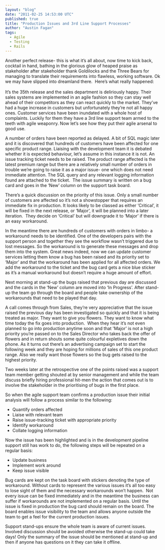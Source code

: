 ```yaml
---
layout: "blog"
date: "2011-02-25 14:53:00 UTC"
published: true
title: "Production Issues and 3rd Line Support Processes"
author: "Austin Fagan"
tags:
  - Agile
  - Testing
  - Rails
---
```


<p>Another perfect release- this is what it&rsquo;s all about, now time to kick back, cocktail in hand, bathing in the glorious glow of heaped praise as stakeholder after stakeholder thank Goldilocks and the Three Bears for managing to translate their requirements into flawless, working software. Ok we may have slipped into dreamland there. &nbsp;Here&rsquo;s what really happened:<br />
<br />
It&rsquo;s the 35th release and the sales department is deliriously happy. Their sales systems are implemented in an agile fashion so they can stay well ahead of their competitors as they can react quickly to the market. They&rsquo;ve had a huge increase in customers but unfortunately they&rsquo;re not all happy ones. Customer services have been inundated with a whole host of complaints. Luckily for them they have a 3rd line support team armed to the teeth with agile weaponry. Now let&rsquo;s see how they put their agile arsenal to good use.</p>
<p>A number of orders have been reported as delayed. A bit of SQL magic later and it is discovered that hundreds of customers have been affected for one specific product range. Liaising with the development team it is debated whether it is expected behaviour, let&rsquo;s assume in this instance it is not. An issue tracking ticket needs to be raised. The product range affected is the latest premium range but there are a relatively small number of orders in trouble we&rsquo;re going to raise it as a major issue- one which does not need immediate attention. The SQL query and any relevant logging information found are attached to the ticket. &nbsp;The issue summary is written on a bug card and goes in the &lsquo;New&rsquo; column on the support task board.</p>
<p>There&rsquo;s a quick discussion on the priority of this issue. Only a small number of customers are affected so it&rsquo;s not a showstopper that requires an immediate fix in production. It looks likely to be classed as either &lsquo;Critical&rsquo;, it will be fixed in the next release, or &lsquo;Major&rsquo;, it will be planned into a later iteration. &nbsp;They decide on &lsquo;Critical&rsquo; but will downgrade it to &lsquo;Major&rsquo; if there is an easy workaround.</p>
<p>In the meantime there are hundreds of customers with orders in limbo- a workaround needs to be identified. One of the developers pairs with the support person and together they see the workflow wasn&rsquo;t triggered due to lost messages. So the workaround is to generate these messages and drop them into the system. Great news indeed, now we can update customer services letting them know a bug has been raised and its priority set to &lsquo;Major&rsquo; and that the workaround has been applied for all affected orders. We add the workaround to the ticket and the bug card gets a nice blue sticker as it&rsquo;s a manual workaround but doesn&rsquo;t require a huge amount of effort.</p>
<p>Next morning at stand-up the bugs raised that previous day are discussed and the cards in the &lsquo;New&rsquo; column are moved into &lsquo;In Progress&rsquo;. After stand-up the team go through the board and people take ownership of the workarounds that need to be played that day.</p>
<p>A call comes through from Sales, they&rsquo;re very appreciative that the issue raised the previous day has been investigated so quickly and that it is being treated as major. They want to give you flowers. They want to know what time <span class="Object" id="OBJ_PREFIX_DWT74"><span class="Object" id="OBJ_PREFIX_DWT75">today</span></span> the fix goes into production. &nbsp;When they hear it&rsquo;s not even planned to go into production anytime soon and that &#39;Major&#39; is not a high priority you&rsquo;re passed on to the Sales Director who takes back the offer of flowers and in return shouts some quite colourful expletives down the phone. As it turns out there&rsquo;s an advertising campaign set to start the following week and they are hoping for millions of sales of this one product range. Also we really want those flowers so the bug gets raised to the highest priority.</p>
<p>Two weeks later at the retrospective one of the points raised was a support team member getting shouted at by senior management and while the team discuss briefly hiring professional hit-men the action that comes out is to involve the stakeholder in the prioritising of bugs in the first place.</p>
<p>So when the agile support team confirms a production issue their initial analysis will follow a process similar to the following:</p>
<ul>
<li>Quantify orders affected</li>
<li>Liaise with relevant team</li>
<li>Raise issue-tracking ticket with appropriate priority</li>
<li>Identify workaround</li>
<li>Collate logging information</li>
</ul>
<p>Now the issue has been highlighted and is in the development pipeline support still has work to do, the following steps will be repeated on a regular basis:</p>
<ul>
<li>Update business</li>
<li>Implement work around</li>
<li>Keep issue visible</li>
</ul>
<p>Bug cards are kept on the task board with stickers denoting the type of workaround. Without cards to represent the various issues it&rsquo;s all too easy to lose sight of them and the necessary workarounds won&rsquo;t happen. &nbsp;Not every issue can be fixed immediately and in the meantime the business can suffer if workarounds are not implemented on a regular basis. Until the issue is fixed in production the bug card should remain on the board. The board enables issue visibility to the team and allows anyone outside the team to get a feel for the current production issues.</p>
<p>Support stand-ups ensure the whole team is aware of current issues. Involved discussion should be avoided otherwise the stand-up could take days! Only the summary of the issue should be mentioned at stand-up and then if anyone has questions on it they can take it offline.</p>


